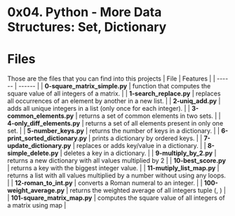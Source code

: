 # 0x04. Python - More Data Structures: Set, Dictionary
# Files
Those are the files that you can find into this projects
| File | Features |
| ------ | ------ |
| **0-square_matrix_simple.py** | function that computes the square value of all integers of a matrix. |
| **1-search_replace.py** | replaces all occurrences of an element by another in a new list. |
| **2-uniq_add.py** | adds all unique integers in a list (only once for each integer). |
| **3-common_elements.py** | returns a set of common elements in two sets. |
| **4-only_diff_elements.py** | returns a set of all elements present in only one set. |
| **5-number_keys.py** | returns the number of keys in a dictionary. |
| **6-print_sorted_dictionary.py** | prints a dictionary by ordered keys. |
| **7-update_dictionary.py** | replaces or adds key/value in a dictionary. |
| **8-simple_delete.py** | deletes a key in a dictionary. |
| **9-multiply_by_2.py** | returns a new dictionary with all values multiplied by 2 |
| **10-best_score.py** | returns a key with the biggest integer value. |
| **11-mutiply_list_map.py** | returns a list with all values multiplied by a number without using any loops. |
| **12-roman_to_int.py** |  converts a Roman numeral to an integer. |
| **100-weight_average.py** | returns the weighted average of all integers tuple (<score>, <weight>) |
| **101-square_matrix_map.py** | computes the square value of all integers of a matrix using map |